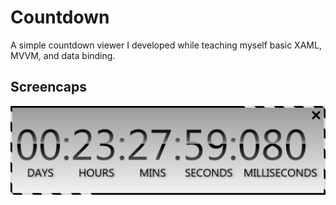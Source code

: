 Countdown
=========

A simple countdown viewer I developed while teaching myself basic XAML, MVVM, and data binding.

Screencaps
----------
![Countdown window](https://raw.githubusercontent.com/rencoder/Countdown/master/Screencaps/03_10_2014.PNG)

